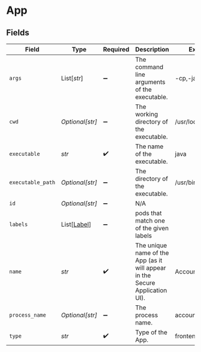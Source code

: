 # App


## Fields

| Field                                                                        | Type                                                                         | Required                                                                     | Description                                                                  | Example                                                                      |
| ---------------------------------------------------------------------------- | ---------------------------------------------------------------------------- | ---------------------------------------------------------------------------- | ---------------------------------------------------------------------------- | ---------------------------------------------------------------------------- |
| `args`                                                                       | List[*str*]                                                                  | :heavy_minus_sign:                                                           | The command line arguments of the executable.                                | -cp,-jar,./*                                                                 |
| `cwd`                                                                        | *Optional[str]*                                                              | :heavy_minus_sign:                                                           | The working directory of the executable.                                     | /usr/local/bin/corp                                                          |
| `executable`                                                                 | *str*                                                                        | :heavy_check_mark:                                                           | The name of the executable.                                                  | java                                                                         |
| `executable_path`                                                            | *Optional[str]*                                                              | :heavy_minus_sign:                                                           | The directory of the executable.                                             | /usr/bin                                                                     |
| `id`                                                                         | *Optional[str]*                                                              | :heavy_minus_sign:                                                           | N/A                                                                          |                                                                              |
| `labels`                                                                     | List[[Label](../../models/shared/label.md)]                                  | :heavy_minus_sign:                                                           | pods that match one of the given labels                                      |                                                                              |
| `name`                                                                       | *str*                                                                        | :heavy_check_mark:                                                           | The unique name of the App (as it will appear in the Secure Application UI). | AccountingApp                                                                |
| `process_name`                                                               | *Optional[str]*                                                              | :heavy_minus_sign:                                                           | The process name.                                                            | accounting_app                                                               |
| `type`                                                                       | *str*                                                                        | :heavy_check_mark:                                                           | Type of the App.                                                             | frontend                                                                     |